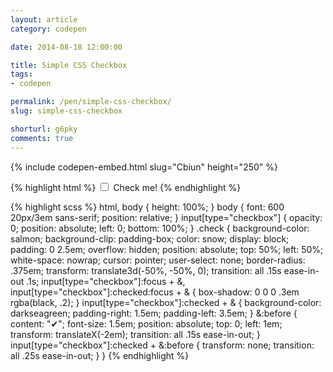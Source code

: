 ```yaml
---
layout: article
category: codepen

date: 2014-08-18 12:00:00

title: Simple CSS Checkbox
tags:
- codepen

permalink: /pen/simple-css-checkbox/
slug: simple-css-checkbox

shorturl: g6pky
comments: true
---
```


{% include codepen-embed.html slug="Cbiun" height="250" %}

{% highlight html %}
<input type="checkbox" id="jazzycheckbox" role="checkbox" aria-checked="false">
<label for="jazzycheckbox" class="check">Check me!</label>
{% endhighlight %}

{% highlight scss %}
html,
body {
  height: 100%;
}
body {
  font: 600 20px/3em sans-serif;
  position: relative;
}
input[type="checkbox"] {
  opacity: 0;
  position: absolute;
  left: 0;
  bottom: 100%;
}
.check {
  background-color: salmon;
  background-clip: padding-box;
  color: snow;
  display: block;
  padding: 0 2.5em;
  overflow: hidden;
  position: absolute;
  top: 50%;
  left: 50%;
  white-space: nowrap;
  cursor: pointer;
  user-select: none;
  border-radius: .375em;
  transform: translate3d(-50%, -50%, 0);
  transition: all .15s ease-in-out .1s;
  input[type="checkbox"]:focus + &,
  input[type="checkbox"]:checked:focus + & {
    box-shadow: 0 0 0 .3em rgba(black, .2);
  }
  input[type="checkbox"]:checked + & {
    background-color: darkseagreen;
    padding-right: 1.5em;
    padding-left: 3.5em;
  }
  &:before {
    content: "✔";
    font-size: 1.5em;
    position: absolute;
    top: 0;
    left: 1em;
    transform: translateX(-2em);
    transition: all .15s ease-in-out;
  }
  input[type="checkbox"]:checked + &:before {
    transform: none;
    transition: all .25s ease-in-out;
  }
}
{% endhighlight %}
